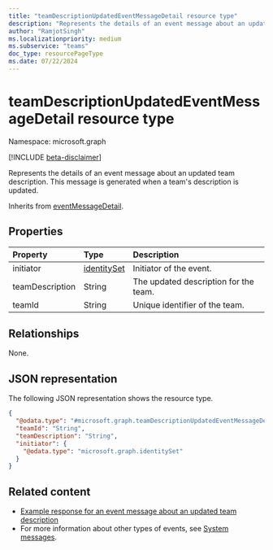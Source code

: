 ```yaml
---
title: "teamDescriptionUpdatedEventMessageDetail resource type"
description: "Represents the details of an event message about an updated team description."
author: "RamjotSingh"
ms.localizationpriority: medium
ms.subservice: "teams"
doc_type: resourcePageType
ms.date: 07/22/2024
---
```


# teamDescriptionUpdatedEventMessageDetail resource type

Namespace: microsoft.graph

[!INCLUDE [beta-disclaimer](../../includes/beta-disclaimer.md)]

Represents the details of an event message about an updated team description.
This message is generated when a team's description is updated.


Inherits from [eventMessageDetail](../resources/eventmessagedetail.md).

## Properties
|Property|Type|Description|
|:---|:---|:---|
|initiator|[identitySet](../resources/identityset.md)|Initiator of the event.|
|teamDescription|String|The updated description for the team.|
|teamId|String|Unique identifier of the team.|

## Relationships
None.

## JSON representation
The following JSON representation shows the resource type.
<!-- {
  "blockType": "resource",
  "@odata.type": "microsoft.graph.teamDescriptionUpdatedEventMessageDetail",
  "baseType": "microsoft.graph.eventMessageDetail"
}
-->
``` json
{
  "@odata.type": "#microsoft.graph.teamDescriptionUpdatedEventMessageDetail",
  "teamId": "String",
  "teamDescription": "String",
  "initiator": {
    "@odata.type": "microsoft.graph.identitySet"
  }
}
```


## Related content
- [Example response for an event message about an updated team description](/graph/system-messages/#team-description-updated)
- For more information about other types of events, see [System messages](/graph/system-messages).
